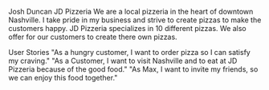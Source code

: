 Josh Duncan
JD Pizzeria
 We are a local pizzeria in the heart of downtown Nashville.
 I take pride in my business and strive to create pizzas to make the customers happy.
JD Pizzeria specializes in 10 different pizzas.
We also offer for our customers to create there own pizzas.

User Stories
"As a hungry customer, I want to order pizza so I can satisfy my craving."
"As a Customer, I want to visit Nashville and to eat at JD Pizzeria because of the good food."
"As Max, I want to invite my friends, so we can enjoy this food together."
